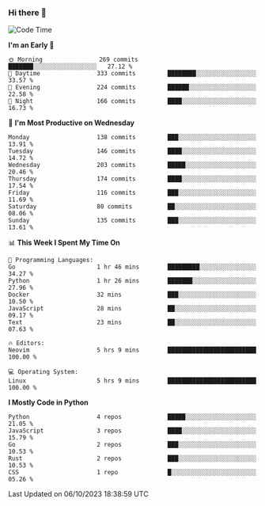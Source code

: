 ### Hi there 👋
<!--START_SECTION:waka-->
![Code Time](http://img.shields.io/badge/Code%20Time-168%20hrs%2023%20mins-blue)

**I'm an Early 🐤** 

```text
🌞 Morning                269 commits         ███████░░░░░░░░░░░░░░░░░░   27.12 % 
🌆 Daytime                333 commits         ████████░░░░░░░░░░░░░░░░░   33.57 % 
🌃 Evening                224 commits         ██████░░░░░░░░░░░░░░░░░░░   22.58 % 
🌙 Night                  166 commits         ████░░░░░░░░░░░░░░░░░░░░░   16.73 % 
```
📅 **I'm Most Productive on Wednesday** 

```text
Monday                   138 commits         ███░░░░░░░░░░░░░░░░░░░░░░   13.91 % 
Tuesday                  146 commits         ████░░░░░░░░░░░░░░░░░░░░░   14.72 % 
Wednesday                203 commits         █████░░░░░░░░░░░░░░░░░░░░   20.46 % 
Thursday                 174 commits         ████░░░░░░░░░░░░░░░░░░░░░   17.54 % 
Friday                   116 commits         ███░░░░░░░░░░░░░░░░░░░░░░   11.69 % 
Saturday                 80 commits          ██░░░░░░░░░░░░░░░░░░░░░░░   08.06 % 
Sunday                   135 commits         ███░░░░░░░░░░░░░░░░░░░░░░   13.61 % 
```


📊 **This Week I Spent My Time On** 

```text
💬 Programming Languages: 
Go                       1 hr 46 mins        █████████░░░░░░░░░░░░░░░░   34.27 % 
Python                   1 hr 26 mins        ███████░░░░░░░░░░░░░░░░░░   27.96 % 
Docker                   32 mins             ███░░░░░░░░░░░░░░░░░░░░░░   10.50 % 
JavaScript               28 mins             ██░░░░░░░░░░░░░░░░░░░░░░░   09.17 % 
Text                     23 mins             ██░░░░░░░░░░░░░░░░░░░░░░░   07.63 % 

🔥 Editors: 
Neovim                   5 hrs 9 mins        █████████████████████████   100.00 % 

💻 Operating System: 
Linux                    5 hrs 9 mins        █████████████████████████   100.00 % 
```

**I Mostly Code in Python** 

```text
Python                   4 repos             █████░░░░░░░░░░░░░░░░░░░░   21.05 % 
JavaScript               3 repos             ████░░░░░░░░░░░░░░░░░░░░░   15.79 % 
Go                       2 repos             ███░░░░░░░░░░░░░░░░░░░░░░   10.53 % 
Rust                     2 repos             ███░░░░░░░░░░░░░░░░░░░░░░   10.53 % 
CSS                      1 repo              █░░░░░░░░░░░░░░░░░░░░░░░░   05.26 % 
```




 Last Updated on 06/10/2023 18:38:59 UTC
<!--END_SECTION:waka-->

<!--
**YoganshSharma/YoganshSharma** is a ✨ _special_ ✨ repository because its `README.md` (this file) appears on your GitHub profile.

Here are some ideas to get you started:

- 🔭 I’m currently working on ...
- 🌱 I’m currently learning ...
- 👯 I’m looking to collaborate on ...
- 🤔 I’m looking for help with ...
- 💬 Ask me about ...
- 📫 How to reach me: ...
- 😄 Pronouns: ...
- ⚡ Fun fact: ...
-->
